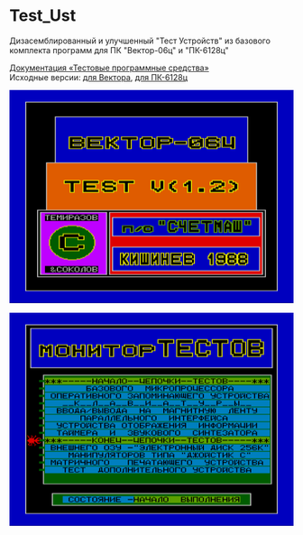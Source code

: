 # Test_Ust
Дизасемблированный и улучшенный "Тест Устройств" из базового комплекта программ для ПК "Вектор-06ц" и "ПК-6128ц"

[Документация «Тестовые программные средства»](http://caglrc.cc/scalar/ware/775/)<br>
Исходные версии: [для Вектора](http://caglrc.cc/scalar/ware/621/), [для ПК-6128ц](https://github.com/ImproverX/PK-6128c_PP/blob/main/ROM/TEST_(PK6128TS).COM)

![Screen 1](/testust_scr1.png)

![Screen 2](/testust_scr2.png)

